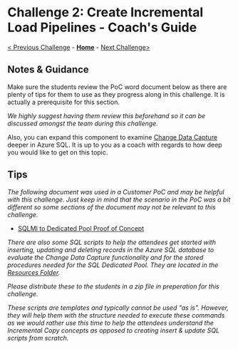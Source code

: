 # Challenge 2: Create Incremental Load Pipelines - Coach's Guide

[< Previous Challenge](Solution-01.md) - **[Home](README.md)** - [Next Challenge>](Solution-03.md)

## Notes & Guidance

Make sure the students review the PoC word document below as there are plenty of tips for them to use as they progress along in this challenge.  It is actually a prerequisite for this section.

*We highly suggest having them review this beforehand so it can be discussed amongst the team during this challenge.*

Also, you can expand this component to examine [Change Data Capture](https://docs.microsoft.com/en-us/sql/relational-databases/track-changes/about-change-data-capture-sql-server?view=sql-server-ver15) deeper in Azure SQL.  It is up to you as a coach with regards to how deep you would like to get on this topic.

## Tips

*The following document was used in a Customer PoC and may be helpful with this challenge.  Just keep in mind that the scenario in the PoC was a bit different so some sections of the document may not be relevant to this challenge.*

- [SQLMI to Dedicated Pool Proof of Concept](../Student/Resources/SQLMItoDedicatedPoolProofofConcept.docx?raw=true)

*There are also some SQL scripts to help the attendees get started with inserting, updating and deleting records in the Azure SQL database to evaluate the Change Data Capture functionality and for the stored procedures needed for the SQL Dedicated Pool.  They are located in the [Resources Folder](../Student/Resources/SQL).*  

*Please distribute these to the students in a zip file in preperation for this challenge.*

*These scripts are templates and typically cannot be used "as is". However, they will help them with the structure needed to execute these commands as we would rather use this time to help the attendees understand the Incremental Copy concepts as opposed to creating insert & update SQL scripts from scratch.*

